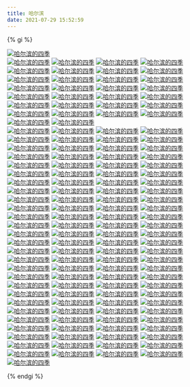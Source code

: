 ```yaml
---
title: 哈尔滨
date: 2021-07-29 15:52:59
---
```


{% gi %}

[![哈尔滨的四季](harbin/thumbnails/thumb_IMG_20200614_115201.jpg "家")](harbin/IMG_20200614_115201.jpg)         
[![哈尔滨的四季](harbin/thumbnails/thumb_IMG_20200623_165025.jpg "家")](harbin/IMG_20200623_165025.jpg)
[![哈尔滨的四季](harbin/thumbnails/thumb_IMG_20200623_165030.jpg "家")](harbin/IMG_20200623_165030.jpg)
[![哈尔滨的四季](harbin/thumbnails/thumb_IMG_20200627_153214.jpg "家")](harbin/IMG_20200627_153214.jpg)
[![哈尔滨的四季](harbin/thumbnails/thumb_IMG_20200627_154056.jpg "家")](harbin/IMG_20200627_154056.jpg)
[![哈尔滨的四季](harbin/thumbnails/thumb_IMG_20200627_154104.jpg "家")](harbin/IMG_20200627_154104.jpg)
[![哈尔滨的四季](harbin/thumbnails/thumb_IMG_20200627_182758.jpg "家")](harbin/IMG_20200627_182758.jpg)
[![哈尔滨的四季](harbin/thumbnails/thumb_IMG_20200627_182802.jpg "家")](harbin/IMG_20200627_182802.jpg)
[![哈尔滨的四季](harbin/thumbnails/thumb_IMG_20200627_182812.jpg "家")](harbin/IMG_20200627_182812.jpg)
[![哈尔滨的四季](harbin/thumbnails/thumb_IMG_20200627_190507.jpg "家")](harbin/IMG_20200627_190507.jpg)
[![哈尔滨的四季](harbin/thumbnails/thumb_IMG_20200627_190510.jpg "家")](harbin/IMG_20200627_190510.jpg)
[![哈尔滨的四季](harbin/thumbnails/thumb_IMG_20200630_174942.jpg "家")](harbin/IMG_20200630_174942.jpg)
[![哈尔滨的四季](harbin/thumbnails/thumb_IMG_20200630_174946.jpg "家")](harbin/IMG_20200630_174946.jpg)
[![哈尔滨的四季](harbin/thumbnails/thumb_IMG_20200630_174953.jpg "家")](harbin/IMG_20200630_174953.jpg)
[![哈尔滨的四季](harbin/thumbnails/thumb_IMG_20200630_175013.jpg "家")](harbin/IMG_20200630_175013.jpg)
[![哈尔滨的四季](harbin/thumbnails/thumb_IMG_20200630_175019.jpg "家")](harbin/IMG_20200630_175019.jpg)
[![哈尔滨的四季](harbin/thumbnails/thumb_IMG_20200704_160719.jpg "家")](harbin/IMG_20200704_160719.jpg)
[![哈尔滨的四季](harbin/thumbnails/thumb_IMG_20200704_172334.jpg "家")](harbin/IMG_20200704_172334.jpg)
[![哈尔滨的四季](harbin/thumbnails/thumb_IMG_20200705_141609.jpg "家")](harbin/IMG_20200705_141609.jpg)
[![哈尔滨的四季](harbin/thumbnails/thumb_IMG_20200705_141627.jpg "家")](harbin/IMG_20200705_141627.jpg)
[![哈尔滨的四季](harbin/thumbnails/thumb_IMG_20200723_163124.jpg "家")](harbin/IMG_20200723_163124.jpg)
[![哈尔滨的四季](harbin/thumbnails/thumb_IMG_20200723_163141.jpg "家")](harbin/IMG_20200723_163141.jpg)
[![哈尔滨的四季](harbin/thumbnails/thumb_IMG_20200723_163249.jpg "家")](harbin/IMG_20200723_163249.jpg)
[![哈尔滨的四季](harbin/thumbnails/thumb_IMG_20200723_163358.jpg "家")](harbin/IMG_20200723_163358.jpg)
[![哈尔滨的四季](harbin/thumbnails/thumb_IMG_20200723_172114.jpg "家")](harbin/IMG_20200723_172114.jpg)
[![哈尔滨的四季](harbin/thumbnails/thumb_IMG_20200723_174912.jpg "家")](harbin/IMG_20200723_174912.jpg)
[![哈尔滨的四季](harbin/thumbnails/thumb_IMG_20200725_192123.jpg "家")](harbin/IMG_20200725_192123.jpg)
[![哈尔滨的四季](harbin/thumbnails/thumb_IMG_20200726_183621.jpg "家")](harbin/IMG_20200726_183621.jpg)
[![哈尔滨的四季](harbin/thumbnails/thumb_IMG_20200726_183634.jpg "家")](harbin/IMG_20200726_183634.jpg)
[![哈尔滨的四季](harbin/thumbnails/thumb_IMG_20200726_183638.jpg "家")](harbin/IMG_20200726_183638.jpg)
[![哈尔滨的四季](harbin/thumbnails/thumb_IMG_20200729_184506.jpg "家")](harbin/IMG_20200729_184506.jpg)        
[![哈尔滨的四季](harbin/thumbnails/thumb_IMG_20200729_192112.jpg "家")](harbin/IMG_20200729_192112.jpg) 
[![哈尔滨的四季](harbin/thumbnails/thumb_IMG_20200729_192116.jpg "家")](harbin/IMG_20200729_192116.jpg) 
[![哈尔滨的四季](harbin/thumbnails/thumb_IMG_20200729_192904.jpg "家")](harbin/IMG_20200729_192904.jpg) 
[![哈尔滨的四季](harbin/thumbnails/thumb_IMG_20200729_192935.jpg "家")](harbin/IMG_20200729_192935.jpg) 
[![哈尔滨的四季](harbin/thumbnails/thumb_IMG_20200729_192940.jpg "家")](harbin/IMG_20200729_192940.jpg) 
[![哈尔滨的四季](harbin/thumbnails/thumb_IMG_20200729_192955.jpg "家")](harbin/IMG_20200729_192955.jpg) 
[![哈尔滨的四季](harbin/thumbnails/thumb_IMG_20200729_193505.jpg "家")](harbin/IMG_20200729_193505.jpg) 
[![哈尔滨的四季](harbin/thumbnails/thumb_IMG_20200729_193543.jpg "家")](harbin/IMG_20200729_193543.jpg) 
[![哈尔滨的四季](harbin/thumbnails/thumb_IMG_20200730_183144.jpg "家")](harbin/IMG_20200730_183144.jpg) 
[![哈尔滨的四季](harbin/thumbnails/thumb_IMG_20200802_204415.jpg "家")](harbin/IMG_20200802_204415.jpg) 
[![哈尔滨的四季](harbin/thumbnails/thumb_IMG_20200804_185146.jpg "家")](harbin/IMG_20200804_185146.jpg) 
[![哈尔滨的四季](harbin/thumbnails/thumb_IMG_20200804_185154.jpg "家")](harbin/IMG_20200804_185154.jpg) 
[![哈尔滨的四季](harbin/thumbnails/thumb_IMG_20200804_190447.jpg "家")](harbin/IMG_20200804_190447.jpg) 
[![哈尔滨的四季](harbin/thumbnails/thumb_IMG_20200805_184058.jpg "家")](harbin/IMG_20200805_184058.jpg) 
[![哈尔滨的四季](harbin/thumbnails/thumb_IMG_20200805_184115.jpg "家")](harbin/IMG_20200805_184115.jpg) 
[![哈尔滨的四季](harbin/thumbnails/thumb_IMG_20200805_184149.jpg "家")](harbin/IMG_20200805_184149.jpg) 
[![哈尔滨的四季](harbin/thumbnails/thumb_IMG_20200805_184236.jpg "家")](harbin/IMG_20200805_184236.jpg) 
[![哈尔滨的四季](harbin/thumbnails/thumb_IMG_20200805_192346.jpg "家")](harbin/IMG_20200805_192346.jpg) 
[![哈尔滨的四季](harbin/thumbnails/thumb_IMG_20200805_192351.jpg "家")](harbin/IMG_20200805_192351.jpg) 
[![哈尔滨的四季](harbin/thumbnails/thumb_IMG_20200805_192858.jpg "家")](harbin/IMG_20200805_192858.jpg) 
[![哈尔滨的四季](harbin/thumbnails/thumb_IMG_20200805_192943.jpg "家")](harbin/IMG_20200805_192943.jpg) 
[![哈尔滨的四季](harbin/thumbnails/thumb_IMG_20200805_194951.jpg "家")](harbin/IMG_20200805_194951.jpg) 
[![哈尔滨的四季](harbin/thumbnails/thumb_IMG_20200805_195017.jpg "家")](harbin/IMG_20200805_195017.jpg) 
[![哈尔滨的四季](harbin/thumbnails/thumb_IMG_20200806_163559.jpg "家")](harbin/IMG_20200806_163559.jpg) 
[![哈尔滨的四季](harbin/thumbnails/thumb_IMG_20200806_163611.jpg "家")](harbin/IMG_20200806_163611.jpg) 
[![哈尔滨的四季](harbin/thumbnails/thumb_IMG_20200806_164255.jpg "家")](harbin/IMG_20200806_164255.jpg) 
[![哈尔滨的四季](harbin/thumbnails/thumb_IMG_20200806_182704.jpg "家")](harbin/IMG_20200806_182704.jpg) 
[![哈尔滨的四季](harbin/thumbnails/thumb_IMG_20200806_182915.jpg "家")](harbin/IMG_20200806_182915.jpg) 
[![哈尔滨的四季](harbin/thumbnails/thumb_IMG_20200806_190422.jpg "家")](harbin/IMG_20200806_190422.jpg) 
[![哈尔滨的四季](harbin/thumbnails/thumb_IMG_20200806_191633.jpg "家")](harbin/IMG_20200806_191633.jpg) 
[![哈尔滨的四季](harbin/thumbnails/thumb_IMG_20200806_191714.jpg "家")](harbin/IMG_20200806_191714.jpg) 
[![哈尔滨的四季](harbin/thumbnails/thumb_IMG_20200806_191720.jpg "家")](harbin/IMG_20200806_191720.jpg) 
[![哈尔滨的四季](harbin/thumbnails/thumb_IMG_20200806_191728.jpg "家")](harbin/IMG_20200806_191728.jpg) 
[![哈尔滨的四季](harbin/thumbnails/thumb_IMG_20200806_191734.jpg "家")](harbin/IMG_20200806_191734.jpg) 
[![哈尔滨的四季](harbin/thumbnails/thumb_IMG_20200806_191750.jpg "家")](harbin/IMG_20200806_191750.jpg) 
[![哈尔滨的四季](harbin/thumbnails/thumb_IMG_20200806_191809.jpg "家")](harbin/IMG_20200806_191809.jpg) 
[![哈尔滨的四季](harbin/thumbnails/thumb_IMG_20200806_191926.jpg "家")](harbin/IMG_20200806_191926.jpg) 
[![哈尔滨的四季](harbin/thumbnails/thumb_IMG_20200806_193105.jpg "家")](harbin/IMG_20200806_193105.jpg) 
[![哈尔滨的四季](harbin/thumbnails/thumb_IMG_20200806_193111.jpg "家")](harbin/IMG_20200806_193111.jpg) 
[![哈尔滨的四季](harbin/thumbnails/thumb_IMG_20200811_173746.jpg "家")](harbin/IMG_20200811_173746.jpg) 
[![哈尔滨的四季](harbin/thumbnails/thumb_IMG_20200811_180144.jpg "家")](harbin/IMG_20200811_180144.jpg) 
[![哈尔滨的四季](harbin/thumbnails/thumb_IMG_20200811_183425.jpg "家")](harbin/IMG_20200811_183425.jpg) 
[![哈尔滨的四季](harbin/thumbnails/thumb_IMG_20200811_183429.jpg "家")](harbin/IMG_20200811_183429.jpg) 
[![哈尔滨的四季](harbin/thumbnails/thumb_IMG_20200811_183432.jpg "家")](harbin/IMG_20200811_183432.jpg) 
[![哈尔滨的四季](harbin/thumbnails/thumb_IMG_20200811_183435.jpg "家")](harbin/IMG_20200811_183435.jpg) 
[![哈尔滨的四季](harbin/thumbnails/thumb_IMG_20200819_183546.jpg "家")](harbin/IMG_20200819_183546.jpg) 
[![哈尔滨的四季](harbin/thumbnails/thumb_IMG_20200819_184133.jpg "家")](harbin/IMG_20200819_184133.jpg) 
[![哈尔滨的四季](harbin/thumbnails/thumb_IMG_20200819_184135.jpg "家")](harbin/IMG_20200819_184135.jpg) 
[![哈尔滨的四季](harbin/thumbnails/thumb_IMG_20200821_175113.jpg "家")](harbin/IMG_20200821_175113.jpg) 
[![哈尔滨的四季](harbin/thumbnails/thumb_IMG_20200824_152348.jpg "家")](harbin/IMG_20200824_152348.jpg) 
[![哈尔滨的四季](harbin/thumbnails/thumb_IMG_20200830_174037.jpg "家")](harbin/IMG_20200830_174037.jpg) 
[![哈尔滨的四季](harbin/thumbnails/thumb_IMG_20200831_150250.jpg "家")](harbin/IMG_20200831_150250.jpg) 
[![哈尔滨的四季](harbin/thumbnails/thumb_IMG_20200831_151523.jpg "家")](harbin/IMG_20200831_151523.jpg) 
[![哈尔滨的四季](harbin/thumbnails/thumb_IMG_20200831_151659.jpg "家")](harbin/IMG_20200831_151659.jpg) 
[![哈尔滨的四季](harbin/thumbnails/thumb_IMG_20200901_175639.jpg "家")](harbin/IMG_20200901_175639.jpg) 
[![哈尔滨的四季](harbin/thumbnails/thumb_IMG_20200901_180533.jpg "家")](harbin/IMG_20200901_180533.jpg) 
[![哈尔滨的四季](harbin/thumbnails/thumb_IMG_20200901_190557.jpg "家")](harbin/IMG_20200901_190557.jpg) 
[![哈尔滨的四季](harbin/thumbnails/thumb_IMG_20200901_194535.jpg "家")](harbin/IMG_20200901_194535.jpg) 
[![哈尔滨的四季](harbin/thumbnails/thumb_IMG_20200901_194610.jpg "家")](harbin/IMG_20200901_194610.jpg) 
[![哈尔滨的四季](harbin/thumbnails/thumb_IMG_20200904_145612.jpg "家")](harbin/IMG_20200904_145612.jpg) 
[![哈尔滨的四季](harbin/thumbnails/thumb_IMG_20200904_150504.jpg "家")](harbin/IMG_20200904_150504.jpg) 
[![哈尔滨的四季](harbin/thumbnails/thumb_IMG_20200904_150515.jpg "家")](harbin/IMG_20200904_150515.jpg) 
[![哈尔滨的四季](harbin/thumbnails/thumb_IMG_20200904_150533.jpg "家")](harbin/IMG_20200904_150533.jpg) 
[![哈尔滨的四季](harbin/thumbnails/thumb_IMG_20200904_150535.jpg "家")](harbin/IMG_20200904_150535.jpg) 
[![哈尔滨的四季](harbin/thumbnails/thumb_IMG_20200904_151107.jpg "家")](harbin/IMG_20200904_151107.jpg) 
[![哈尔滨的四季](harbin/thumbnails/thumb_IMG_20200904_171156.jpg "家")](harbin/IMG_20200904_171156.jpg) 
[![哈尔滨的四季](harbin/thumbnails/thumb_IMG_20200913_173230.jpg "家")](harbin/IMG_20200913_173230.jpg) 
[![哈尔滨的四季](harbin/thumbnails/thumb_IMG_20200913_173235.jpg "家")](harbin/IMG_20200913_173235.jpg) 
[![哈尔滨的四季](harbin/thumbnails/thumb_IMG_20200913_173340.jpg "家")](harbin/IMG_20200913_173340.jpg) 
[![哈尔滨的四季](harbin/thumbnails/thumb_IMG_20200913_173352.jpg "家")](harbin/IMG_20200913_173352.jpg) 
[![哈尔滨的四季](harbin/thumbnails/thumb_IMG_20200913_173353.jpg "家")](harbin/IMG_20200913_173353.jpg) 
[![哈尔滨的四季](harbin/thumbnails/thumb_IMG_20200913_173736.jpg "家")](harbin/IMG_20200913_173736.jpg) 
[![哈尔滨的四季](harbin/thumbnails/thumb_IMG_20200913_173739.jpg "家")](harbin/IMG_20200913_173739.jpg) 
[![哈尔滨的四季](harbin/thumbnails/thumb_IMG_20200913_173746.jpg "家")](harbin/IMG_20200913_173746.jpg) 
[![哈尔滨的四季](harbin/thumbnails/thumb_IMG_20200920_181618.jpg "家")](harbin/IMG_20200920_181618.jpg) 
[![哈尔滨的四季](harbin/thumbnails/thumb_IMG_20200921_122535.jpg "家")](harbin/IMG_20200921_122535.jpg) 
[![哈尔滨的四季](harbin/thumbnails/thumb_IMG_20200923_172311.jpg "家")](harbin/IMG_20200923_172311.jpg) 
[![哈尔滨的四季](harbin/thumbnails/thumb_IMG_20200923_172323.jpg "家")](harbin/IMG_20200923_172323.jpg) 
[![哈尔滨的四季](harbin/thumbnails/thumb_IMG_20200926_170710.jpg "家")](harbin/IMG_20200926_170710.jpg) 
[![哈尔滨的四季](harbin/thumbnails/thumb_IMG_20200926_170713.jpg "家")](harbin/IMG_20200926_170713.jpg) 
[![哈尔滨的四季](harbin/thumbnails/thumb_IMG_20200926_170722.jpg "家")](harbin/IMG_20200926_170722.jpg) 
[![哈尔滨的四季](harbin/thumbnails/thumb_IMG_20200928_154155.jpg "家")](harbin/IMG_20200928_154155.jpg) 
[![哈尔滨的四季](harbin/thumbnails/thumb_IMG_20200928_154209.jpg "家")](harbin/IMG_20200928_154209.jpg) 
[![哈尔滨的四季](harbin/thumbnails/thumb_IMG_20200928_154214.jpg "家")](harbin/IMG_20200928_154214.jpg) 
[![哈尔滨的四季](harbin/thumbnails/thumb_IMG_20200928_174457.jpg "家")](harbin/IMG_20200928_174457.jpg) 
[![哈尔滨的四季](harbin/thumbnails/thumb_IMG_20201012_152517.jpg "家")](harbin/IMG_20201012_152517.jpg) 
[![哈尔滨的四季](harbin/thumbnails/thumb_IMG_20201012_162054.jpg "家")](harbin/IMG_20201012_162054.jpg) 
[![哈尔滨的四季](harbin/thumbnails/thumb_IMG_20201012_162114.jpg "家")](harbin/IMG_20201012_162114.jpg) 
[![哈尔滨的四季](harbin/thumbnails/thumb_IMG_20201016_164058.jpg "家")](harbin/IMG_20201016_164058.jpg) 
[![哈尔滨的四季](harbin/thumbnails/thumb_IMG_20201016_164108.jpg "家")](harbin/IMG_20201016_164108.jpg) 
[![哈尔滨的四季](harbin/thumbnails/thumb_IMG_20201017_155907.jpg "家")](harbin/IMG_20201017_155907.jpg) 
[![哈尔滨的四季](harbin/thumbnails/thumb_IMG_20201017_165127.jpg "家")](harbin/IMG_20201017_165127.jpg) 
[![哈尔滨的四季](harbin/thumbnails/thumb_IMG_20201017_165132.jpg "家")](harbin/IMG_20201017_165132.jpg) 
[![哈尔滨的四季](harbin/thumbnails/thumb_IMG_20201017_165144.jpg "家")](harbin/IMG_20201017_165144.jpg) 
[![哈尔滨的四季](harbin/thumbnails/thumb_IMG_20201017_165220.jpg "家")](harbin/IMG_20201017_165220.jpg) 
[![哈尔滨的四季](harbin/thumbnails/thumb_IMG_20201017_165229.jpg "家")](harbin/IMG_20201017_165229.jpg) 
[![哈尔滨的四季](harbin/thumbnails/thumb_IMG_20201017_165243.jpg "家")](harbin/IMG_20201017_165243.jpg) 
[![哈尔滨的四季](harbin/thumbnails/thumb_IMG_20201020_141749.jpg "家")](harbin/IMG_20201020_141749.jpg) 
[![哈尔滨的四季](harbin/thumbnails/thumb_IMG_20201029_153813.jpg "家")](harbin/IMG_20201029_153813.jpg) 
[![哈尔滨的四季](harbin/thumbnails/thumb_IMG_20201105_140516.jpg "家")](harbin/IMG_20201105_140516.jpg) 
[![哈尔滨的四季](harbin/thumbnails/thumb_IMG_20201105_161219.jpg "家")](harbin/IMG_20201105_161219.jpg) 
[![哈尔滨的四季](harbin/thumbnails/thumb_IMG_20201105_161226.jpg "家")](harbin/IMG_20201105_161226.jpg) 
[![哈尔滨的四季](harbin/thumbnails/thumb_IMG_20201105_162228.jpg "家")](harbin/IMG_20201105_162228.jpg) 
[![哈尔滨的四季](harbin/thumbnails/thumb_IMG_20201119_162001.jpg "家")](harbin/IMG_20201119_162001.jpg) 
[![哈尔滨的四季](harbin/thumbnails/thumb_IMG_20201119_162027.jpg "家")](harbin/IMG_20201119_162027.jpg) 
[![哈尔滨的四季](harbin/thumbnails/thumb_IMG_20201119_162031.jpg "家")](harbin/IMG_20201119_162031.jpg) 
[![哈尔滨的四季](harbin/thumbnails/thumb_IMG_20201119_162242.jpg "家")](harbin/IMG_20201119_162242.jpg) 
[![哈尔滨的四季](harbin/thumbnails/thumb_IMG_20210204_122006.jpg "家")](harbin/IMG_20210204_122006.jpg) 
[![哈尔滨的四季](harbin/thumbnails/thumb_IMG_20210204_122012.jpg "家")](harbin/IMG_20210204_122012.jpg)

{% endgi %}